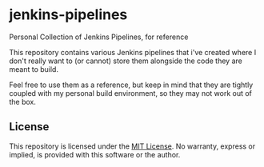 # jenkins-pipelines

Personal Collection of Jenkins Pipelines, for reference

This repository contains various Jenkins pipelines that i've created where
I don't really want to (or cannot) store them alongside the code they are meant
to build.

Feel free to use them as a reference, but keep in mind that they are tightly
coupled with my personal build environment, so they may not work out of the
box.

## License

This repository is licensed under the [MIT License](LICENSE).
No warranty, express or implied, is provided with this software or the author.
